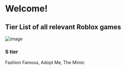 # Welcome!
## Tier List of all relevant Roblox games

![image](https://user-images.githubusercontent.com/114511314/193846072-8c09b6dd-d8b7-4f6e-b807-4f697a7e0747.png)

### S tier
Fashion Famous, Adopt Me, The Mimic
